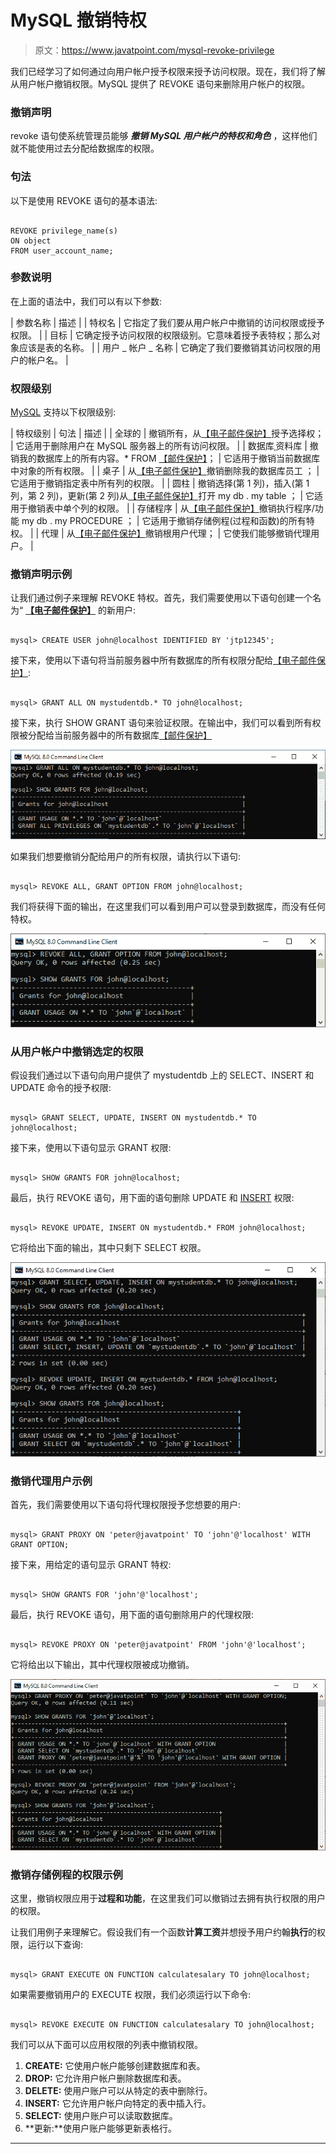 # MySQL 撤销特权

> 原文：<https://www.javatpoint.com/mysql-revoke-privilege>

我们已经学习了如何通过向用户帐户授予权限来授予访问权限。现在，我们将了解从用户帐户撤销权限。MySQL 提供了 REVOKE 语句来删除用户帐户的权限。

### 撤销声明

revoke 语句使系统管理员能够 ***撤销 MySQL 用户帐户的特权和角色*** ，这样他们就不能使用过去分配给数据库的权限。

### 句法

以下是使用 REVOKE 语句的基本语法:

```

REVOKE privilege_name(s) 
ON object 
FROM user_account_name;

```

### 参数说明

在上面的语法中，我们可以有以下参数:

| 参数名称 | 描述 |
| 特权名 | 它指定了我们要从用户帐户中撤销的访问权限或授予权限。 |
| 目标 | 它确定授予访问权限的权限级别。它意味着授予表特权；那么对象应该是表的名称。 |
| 用户 _ 帐户 _ 名称 | 它确定了我们要撤销其访问权限的用户的帐户名。 |

### 权限级别

[MySQL](https://www.javatpoint.com/mysql-tutorial) 支持以下权限级别:

| 特权级别 | 句法 | 描述 |
| 全球的 | 撤销所有，从[【电子邮件保护】](/cdn-cgi/l/email-protection)授予选择权； | 它适用于删除用户在 MySQL 服务器上的所有访问权限。 |
| 数据库ˌ资料库 | 撤销我的数据库上的所有内容。*
FROM [【邮件保护】](/cdn-cgi/l/email-protection)； | 它适用于撤销当前数据库中对象的所有权限。 |
| 桌子 | 从[【电子邮件保护】](/cdn-cgi/l/email-protection)撤销删除我的数据库员工
； | 它适用于撤销指定表中所有列的权限。 |
| 圆柱 | 撤销选择(第 1 列)，插入(第 1 列，第 2 列)，更新(第 2 列)从[【电子邮件保护】](/cdn-cgi/l/email-protection)打开 my db . my table
； | 它适用于撤销表中单个列的权限。 |
| 存储程序 | 从[【电子邮件保护】](/cdn-cgi/l/email-protection)撤销执行程序/功能 my db . my PROCEDURE
； | 它适用于撤销存储例程(过程和函数)的所有特权。 |
| 代理 | 从[【电子邮件保护】](/cdn-cgi/l/email-protection)撤销根用户代理； | 它使我们能够撤销代理用户。 |

### 撤销声明示例

让我们通过例子来理解 REVOKE 特权。首先，我们需要使用以下语句创建一个名为“ **[【电子邮件保护】](/cdn-cgi/l/email-protection)** 的新用户:

```

mysql> CREATE USER john@localhost IDENTIFIED BY 'jtp12345';  

```

接下来，使用以下语句将当前服务器中所有数据库的所有权限分配给[【电子邮件保护】](/cdn-cgi/l/email-protection):

```

mysql> GRANT ALL ON mystudentdb.* TO john@localhost;

```

接下来，执行 SHOW GRANT 语句来验证权限。在输出中，我们可以看到所有权限被分配给当前服务器中的所有数据库[【邮件保护】](/cdn-cgi/l/email-protection)

![MySQL Revoke Privilege](img/4f6d629d8a88bb505192b8811e5b0cc0.png)

如果我们想要撤销分配给用户的所有权限，请执行以下语句:

```

mysql> REVOKE ALL, GRANT OPTION FROM john@localhost;

```

我们将获得下面的输出，在这里我们可以看到用户可以登录到数据库，而没有任何特权。

![MySQL Revoke Privilege](img/a175529c913534ee0ba155632f65be98.png)

### 从用户帐户中撤销选定的权限

假设我们通过以下语句向用户提供了 mystudentdb 上的 SELECT、INSERT 和 UPDATE 命令的授予权限:

```

mysql> GRANT SELECT, UPDATE, INSERT ON mystudentdb.* TO john@localhost;

```

接下来，使用以下语句显示 GRANT 权限:

```

mysql> SHOW GRANTS FOR john@localhost;

```

最后，执行 REVOKE 语句，用下面的语句删除 UPDATE 和 [INSERT](https://www.javatpoint.com/mysql-insert) 权限:

```

mysql> REVOKE UPDATE, INSERT ON mystudentdb.* FROM john@localhost;

```

它将给出下面的输出，其中只剩下 SELECT 权限。

![MySQL Revoke Privilege](img/4c9af927a33353d84065fc3ccd31b2cb.png)

### 撤销代理用户示例

首先，我们需要使用以下语句将代理权限授予您想要的用户:

```

mysql> GRANT PROXY ON 'peter@javatpoint' TO 'john'@'localhost' WITH GRANT OPTION;

```

接下来，用给定的语句显示 GRANT 特权:

```

mysql> SHOW GRANTS FOR 'john'@'localhost';

```

最后，执行 REVOKE 语句，用下面的语句删除用户的代理权限:

```

mysql> REVOKE PROXY ON 'peter@javatpoint' FROM 'john'@'localhost';

```

它将给出以下输出，其中代理权限被成功撤销。

![MySQL Revoke Privilege](img/77afada85c0bb9aae9b034a7e8671824.png)

### 撤销存储例程的权限示例

这里，撤销权限应用于**过程和功能**，在这里我们可以撤销过去拥有执行权限的用户的权限。

让我们用例子来理解它。假设我们有一个函数**计算工资**并想授予用户约翰**执行**的权限，运行以下查询:

```

mysql> GRANT EXECUTE ON FUNCTION calculatesalary TO john@localhost;

```

如果需要撤销用户的 EXECUTE 权限，我们必须运行以下命令:

```

mysql> REVOKE EXECUTE ON FUNCTION calculatesalary TO john@localhost;

```

我们可以从下面可以应用权限的列表中撤销权限。

1.  **CREATE:** 它使用户帐户能够创建数据库和表。
2.  **DROP:** 它允许用户帐户删除数据库和表。
3.  **DELETE:** 使用户账户可以从特定的表中删除行。
4.  **INSERT:** 它允许用户帐户向特定的表中插入行。
5.  **SELECT:** 使用户账户可以读取数据库。
6.  **更新:**使用户账户能够更新表格行。

* * *